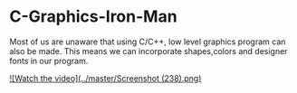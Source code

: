 # C-Graphics-Iron-Man
Most of us are unaware that using C/C++, low level graphics program can also be made. This means we can incorporate shapes,colors and designer fonts in our program. 

[![Watch the video](../master/Screenshot (238).png)](https://www.youtube.com/watch?v=1HRU-EXZwFg)

